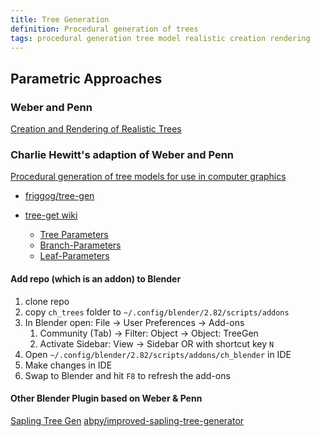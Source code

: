 ```yaml
---
title: Tree Generation
definition: Procedural generation of trees
tags: procedural generation tree model realistic creation rendering
---
```


## Parametric Approaches

### Weber and Penn

[Creation and Rendering of Realistic Trees](https://www2.cs.duke.edu/courses/cps124/fall01/resources/p119-weber.pdf)

### Charlie Hewitt's adaption of Weber and Penn

[Procedural generation of tree models for use in computer graphics](https://chewitt.me/Papers/CTH-Dissertation-2017.pdf)

- [friggog/tree-gen](https://github.com/friggog/tree-gen)
- [tree-get wiki](https://github.com/friggog/tree-gen/wiki)

  - [Tree Parameters](https://github.com/friggog/tree-gen/wiki/Tree-Parameters)
  - [Branch-Parameters](https://github.com/friggog/tree-gen/wiki/Branch-Parameters)
  - [Leaf-Parameters](https://github.com/friggog/tree-gen/wiki/Leaf-Parameters)

#### Add repo (which is an addon) to Blender

1. clone repo
2. copy `ch_trees` folder to `~/.config/blender/2.82/scripts/addons`
3. In Blender open: File -> User Preferences -> Add-ons
   1. Community (Tab) -> Filter: Object -> Object: TreeGen
   2. Activate Sidebar: View -> Sidebar OR with shortcut key `N`
4. Open `~/.config/blender/2.82/scripts/addons/ch_blender` in IDE
5. Make changes in IDE
6. Swap to Blender and hit `F8` to refresh the add-ons

#### Other Blender Plugin based on Weber & Penn

[Sapling Tree Gen](https://docs.blender.org/manual/en/latest/addons/add_curve/sapling.html)
[abpy/improved-sapling-tree-generator](https://github.com/abpy/improved-sapling-tree-generator)
